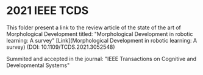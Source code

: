 # 2021 IEEE TCDS

This folder present a link to the review article of the state of the art of Morphological Development titled:
"Morphological Development in robotic learning: A survey" [Link](Morphological Development in robotic learning: A survey) (DOI: 10.1109/TCDS.2021.3052548)

Summited and accepted in the journal: "IEEE Transactions on Cognitive and Developmental Systems"



